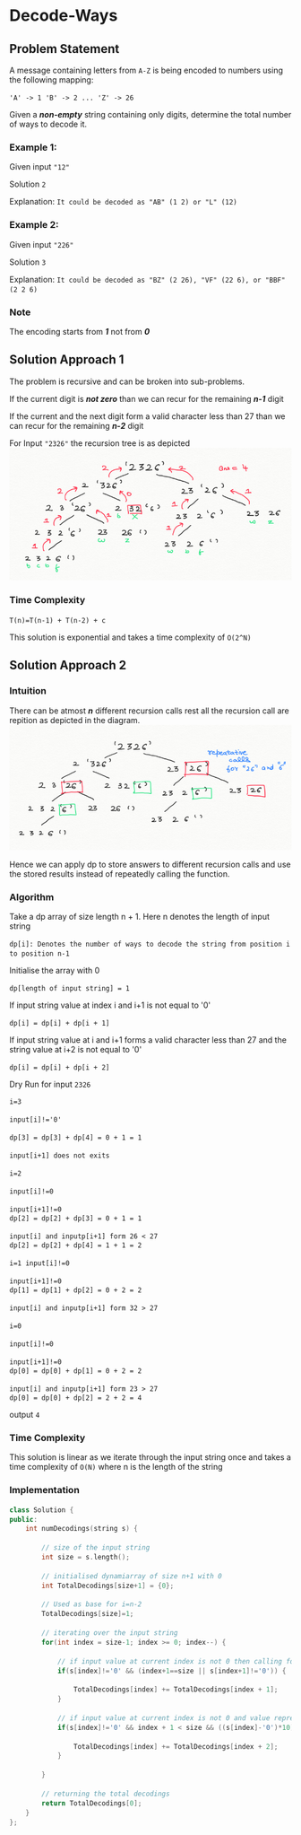 # Decode-Ways

## Problem Statement
A message containing letters from `A-Z` is being encoded to numbers using the following mapping:

`'A' -> 1
'B' -> 2
...
'Z' -> 26
`

Given a ***non-empty*** string containing only digits, determine the total number of ways to decode it.

### Example 1:

Given input `"12"`

Solution `2`

Explanation: `It could be decoded as "AB" (1 2) or "L" (12)`

### Example 2:

Given input `"226"`

Solution `3`

Explanation: `It could be decoded as "BZ" (2 26), "VF" (22 6), or "BBF" (2 2 6)`

### Note
The encoding starts from ***1*** not from ***0***


## Solution Approach 1

The problem is recursive and can be broken into sub-problems.

If the current digit is ***not zero*** than we can recur for the remaining ***n-1*** digit

If the current and the next digit form a valid character less than 27 than we can recur for the remaining ***n-2*** digit

For Input `"2326"` the recursion tree is as depicted
![](images/approach1.png)

### Time Complexity

`T(n)=T(n-1) + T(n-2) + c`

This solution is exponential and takes a time complexity of `O(2^N)` 

## Solution Approach 2

### Intuition

There can be atmost ***n*** different recursion calls rest all the recursion call are repition as depicted in the diagram.
![](images/approach2.png)

Hence we can apply dp to store answers to different recursion calls and use the stored results instead of repeatedly calling the function.

### Algorithm

Take a dp array of size length n + 1. Here n denotes the length of input string

`dp[i]: Denotes the number of ways to decode the string from position i to position n-1`

Initialise the array with 0

`dp[length of input string] = 1`

If input string value at index i and i+1 is not equal to '0'

`dp[i] = dp[i] + dp[i + 1]`

If input string value at i and i+1 forms a valid character less than 27 and the string value at i+2 is not equal to '0'

`dp[i] = dp[i] + dp[i + 2]`

Dry Run for input `2326`
```
i=3 

input[i]!='0'   

dp[3] = dp[3] + dp[4] = 0 + 1 = 1                  	

input[i+1] does not exits

i=2 

input[i]!=0     

input[i+1]!=0
dp[2] = dp[2] + dp[3] = 0 + 1 = 1
				  	
input[i] and inputp[i+1] form 26 < 27 
dp[2] = dp[2] + dp[4] = 1 + 1 = 2  

i=1 input[i]!=0     

input[i+1]!=0
dp[1] = dp[1] + dp[2] = 0 + 2 = 2

input[i] and inputp[i+1] form 32 > 27 

i=0 

input[i]!=0  	

input[i+1]!=0
dp[0] = dp[0] + dp[1] = 0 + 2 = 2

input[i] and inputp[i+1] form 23 > 27
dp[0] = dp[0] + dp[2] = 2 + 2 = 4
```

output `4`

### Time Complexity
This solution is linear as we iterate through the input string once and takes a time complexity of `O(N)` where n is the length of the string

### Implementation
```c++
class Solution {
public:
    int numDecodings(string s) {

    	// size of the input string
        int size = s.length();

        // initialised dynamiarray of size n+1 with 0
        int TotalDecodings[size+1] = {0};

        // Used as base for i=n-2
        TotalDecodings[size]=1;

        // iterating over the input string 
        for(int index = size-1; index >= 0; index--) {

        	// if input value at current index is not 0 then calling for value at index + 1
            if(s[index]!='0' && (index+1==size || s[index+1]!='0')) {
                
                TotalDecodings[index] += TotalDecodings[index + 1];
            }
            
            // if input value at current index is not 0 and value representing current and next index is less than 27 then call for value at index + 2
            if(s[index]!='0' && index + 1 < size && ((s[index]-'0')*10) + (s[index+1]-'0') < 27 && (index + 2 >= size || s[index+2]!='0')) {
                
                TotalDecodings[index] += TotalDecodings[index + 2];
            }
            
        }

        // returning the total decodings
        return TotalDecodings[0];
    }
};
```
